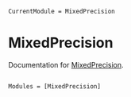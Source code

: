 ```@meta
CurrentModule = MixedPrecision
```

# MixedPrecision

Documentation for [MixedPrecision](https://github.com/rabab53/MixedPrecision.jl).

```@index
```

```@autodocs
Modules = [MixedPrecision]
```

